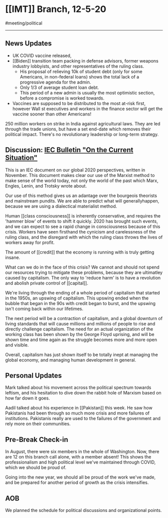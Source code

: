 # [[IMT]] Branch, 12-5-20
#meeting/political 

---
## News Updates
- UK COVID vaccine released, 
- [[Biden]] transition team packing in defense advisors, former weapons industry lobbyists, and other representatives of the ruling class. 
	- His proposal of relieving 10k of student debt (only for some Americans, in non-federal loans) shows the total lack of a progressive agenda for the admin. 
	- Only 1/3 of average student loan debt.
	- This period of a new admin is usually the most optimistic section, before a compromise is worked towards. 
- Vaccines are supposed to be distributed to the most at-risk first, however Wall st executives and workers in the finance sector will get the vaccine sooner than other Americans!

250 million workers on strike in India against agricultural laws. They are led through the trade unions, but have a set end-date which removes their political impact. There's no revolutionary leadership or long-term strategy. 

## Discussion: [IEC Bulletin "On the Current Situation"](https://imt-bham.slack.com/files/UTGSMQFR6/F01FHVC9E3G/20200912_-_iec_-_on_the_current_situation.pdf)
This is an IEC document on our global 2020 perspectives, written in November. This document makes clear our use of the Marxist method to make sense of the world today, not only the world of the past which Marx, Engles, Lenin, and Trotsky wrote about. 

Our use of this method gives us an adantage over the bourgeois theorists and mainstream pundits. We are able to predict what will generallyhappen, because we are using a dialectical materialist method. 

Human [[class consciousness]] is inherently conservative, and requires the 'hammer blow' of events to shift it quickly. 2020 has brought such events, and we can expect to see a rapid change in consciousness because of this crisis. Workers have seen firsthand the cynicism and carelessness of the ruling class, and the disregard with which the ruling class throws the lives of workers away for profit. 

The amount of [[credit]] that the economy is running with is truly getting insane. 

What can we do in the face of this crisis? We cannot and should not spend our resources trying to mitigate these problems, because they are ultimatley caused by capitalism. The only way to 'reduce harm' is to have a revolution and abolish private control of [[capital]]. 

We're living through the ending of a whole period of capitalism that started in the 1950s, an upswing of capitalism. This upswing ended when the bubble that began in the 90s with credit began to burst, and the upswing isn't coming back within our lifetimes. 

The next period will be a contraction of capitalism, and a global downturn of living standards that will cause millions and millions of people to rise and directly challenge capitalism. The need for an actual organization of the working class has been shown by the George Floyd uprising, and will be shown time and time again as the struggle becomes more and more open and visible. 

Overall, capitalism has just shown itself to be totally inept at managing the global economy, and managing human development in general. 

## Personal Updates
Mark talked about his movement across the political spectrum towards leftism, and his hesitation to dive down the rabbit hole of Marxism based on how far down it goes. 

Aadil talked about his experience in [[Pakistan]] this week. He saw how Pakistanis had been through so much more crisis and more failures of institutions. Pakistanis really are used to the failures of the government and rely more on their communities. 

## Pre-Break Check-in
In August, there were six members in the whole of Washington. Now, there are 12 on this branch call alone, with a member absent! This shows the professionalism and high political level we've maintained through COVID, which we should be proud of. 

Going into the new year, we should all be proud of the work we've made, and be prepared for another period of growth as the crisis intensifies.

## AOB
We planned the schedule for political discussions and organizational points. 
